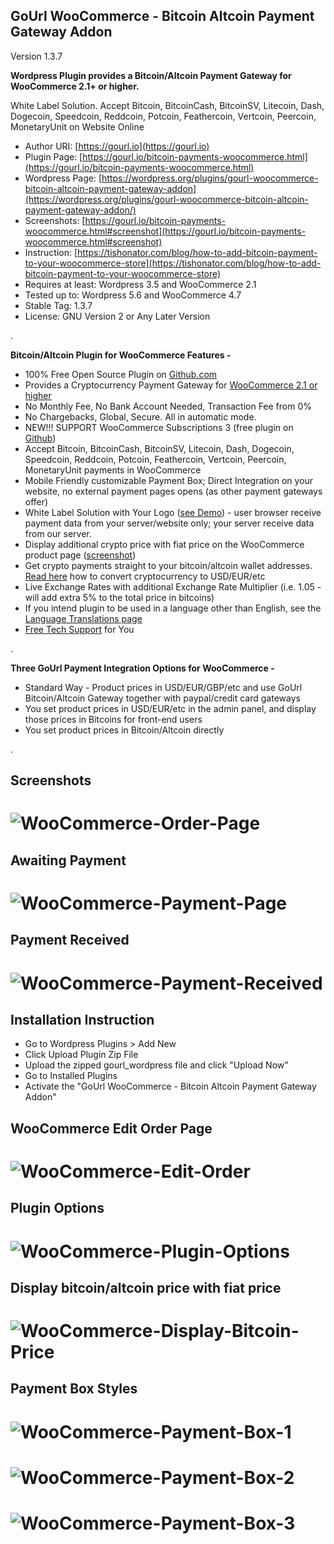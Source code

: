 
GoUrl WooCommerce - Bitcoin Altcoin Payment Gateway Addon
-----------------------------------------------------------

Version 1.3.7

**Wordpress Plugin provides a Bitcoin/Altcoin Payment Gateway for WooCommerce 2.1+ or higher.**

White Label Solution. Accept Bitcoin, BitcoinCash, BitcoinSV, Litecoin, Dash, Dogecoin, Speedcoin, Reddcoin, Potcoin, Feathercoin, Vertcoin, Peercoin, MonetaryUnit on Website Online

* Author URI: [https://gourl.io](https://gourl.io)
* Plugin Page: [https://gourl.io/bitcoin-payments-woocommerce.html](https://gourl.io/bitcoin-payments-woocommerce.html)
* Wordpress Page: [https://wordpress.org/plugins/gourl-woocommerce-bitcoin-altcoin-payment-gateway-addon](https://wordpress.org/plugins/gourl-woocommerce-bitcoin-altcoin-payment-gateway-addon/)
* Screenshots: [https://gourl.io/bitcoin-payments-woocommerce.html#screenshot](https://gourl.io/bitcoin-payments-woocommerce.html#screenshot)
* Instruction: [https://tishonator.com/blog/how-to-add-bitcoin-payment-to-your-woocommerce-store](https://tishonator.com/blog/how-to-add-bitcoin-payment-to-your-woocommerce-store)
* Requires at least: Wordpress 3.5 and WooCommerce 2.1
* Tested up to: Wordpress 5.6 and WooCommerce 4.7
* Stable Tag: 1.3.7
* License: GNU Version 2 or Any Later Version

.



**Bitcoin/Altcoin Plugin for WooCommerce Features -**

* 100% Free Open Source Plugin on [Github.com](https://github.com/cryptoapi/Bitcoin-Payments-Woocommerce)
* Provides a Cryptocurrency Payment Gateway for [WooCommerce 2.1 or higher](https://wordpress.org/plugins/woocommerce/)
* No Monthly Fee, No Bank Account Needed, Transaction Fee from 0%
* No Chargebacks, Global, Secure. All in automatic mode.
* NEW!!! SUPPORT WooCommerce Subscriptions 3 (free plugin on [Github](https://github.com/wp-premium/woocommerce-subscriptions))
* Accept Bitcoin, BitcoinCash, BitcoinSV, Litecoin, Dash, Dogecoin, Speedcoin, Reddcoin, Potcoin, Feathercoin, Vertcoin, Peercoin, MonetaryUnit payments in WooCommerce
* Mobile Friendly customizable Payment Box; Direct Integration on your website, no external payment pages opens (as other payment gateways offer)
* White Label Solution with Your Logo ([see Demo](https://gourl.io/lib/examples/box_only.php)) - user browser receive payment data from your server/website only; your server receive data from our server. 
* Display additional crypto price with fiat price on the WooCommerce product page ([screenshot](https://gourl.io/images/woocommerce/screenshot-8.png))
* Get crypto payments straight to your bitcoin/altcoin wallet addresses. [Read here](https://gourl.io/#usd) how to convert cryptocurrency to USD/EUR/etc
* Live Exchange Rates with additional Exchange Rate Multiplier (i.e. 1.05 - will add extra 5% to the total price in bitcoins)
* If you intend plugin to be used in a language other than English, see the [Language Translations page](https://gourl.io/languages.html)
* [Free Tech Support](https://gourl.io/view/contact/Contact_Us.html) for You



.

**Three GoUrl Payment Integration Options for WooCommerce -**

* Standard Way - Product prices in USD/EUR/GBP/etc and use GoUrl Bitcoin/Altcoin Gateway together with paypal/credit card gateways
* You set product prices in USD/EUR/etc in the admin panel, and display those prices in Bitcoins for front-end users
* You set product prices in Bitcoin/Altcoin directly

.


Screenshots
----------------


# ![WooCommerce-Order-Page](https://gourl.io/images/woocommerce/screenshot-2.png)


Awaiting Payment
----------------
# ![WooCommerce-Payment-Page](https://gourl.io/images/woocommerce/screenshot-3.png)


Payment Received
----------------
# ![WooCommerce-Payment-Received](https://gourl.io/images/woocommerce/screenshot-4.png)


Installation Instruction
----------------
* Go to Wordpress Plugins > Add New
* Click Upload Plugin Zip File
* Upload the zipped gourl_wordpress file and click "Upload Now"
* Go to Installed Plugins
* Activate the "GoUrl WooCommerce - Bitcoin Altcoin Payment Gateway Addon"

  
  
  
WooCommerce Edit Order Page
----------------
   
# ![WooCommerce-Edit-Order](https://gourl.io/images/woocommerce/screenshot-5.png)



Plugin Options
----------------

  
# ![WooCommerce-Plugin-Options](https://gourl.io/images/woocommerce/screenshot-1.png)
      


Display bitcoin/altcoin price with fiat price
----------------

  
# ![WooCommerce-Display-Bitcoin-Price](https://gourl.io/images/woocommerce/screenshot-8.png)
      


Payment Box Styles
----------------

  
# ![WooCommerce-Payment-Box-1](https://gourl.io/images/woocommerce/screenshot-9.png)
      

# ![WooCommerce-Payment-Box-2](https://gourl.io/images/woocommerce/screenshot-10.png)


# ![WooCommerce-Payment-Box-3](https://gourl.io/images/woocommerce/screenshot-11.png)
 